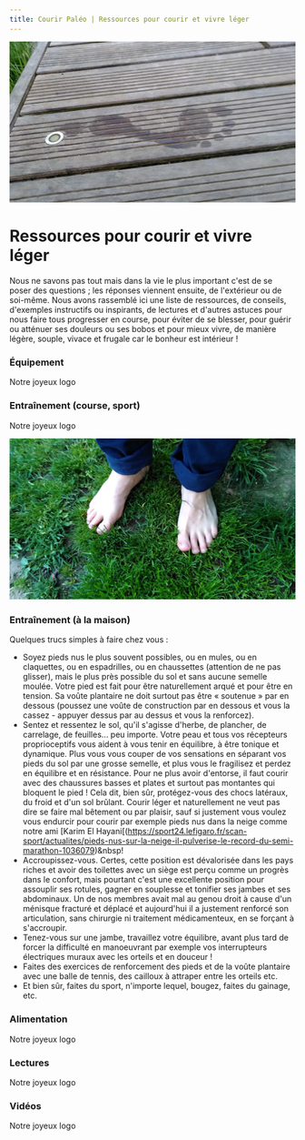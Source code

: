 ```yaml
---
title: Courir Paléo | Ressources pour courir et vivre léger
---
```

![Courir Paleo](/assets/images/Courir-Paleo-empreinte-pied-nu-terrasse-D-1200px.jpg)
# Ressources pour courir et vivre léger

Nous ne savons pas tout mais dans la vie le plus important c'est de se poser des questions&nbsp;; les réponses viennent ensuite, de l'extérieur ou de soi-même. Nous avons rassemblé ici une liste de ressources, de conseils, d'exemples instructifs ou inspirants, de lectures et d'autres astuces pour nous faire tous progresser en course, pour éviter de se blesser, pour guérir ou atténuer ses douleurs ou ses bobos et pour mieux vivre, de manière légère, souple, vivace et frugale car le bonheur est intérieur&nbsp;!

### Équipement
Notre joyeux logo

### Entraînement (course, sport)
Notre joyeux logo

![Courir Paleo](/assets/images/Courir-Paleo-pieds-nus-pelouse-1200px.jpg)
### Entraînement (à la maison)
Quelques trucs simples à faire chez vous&nbsp;:
- Soyez pieds nus le plus souvent possibles, ou en mules, ou en claquettes, ou en espadrilles, ou en chaussettes (attention de ne pas glisser), mais le plus près possible du sol et sans aucune semelle moulée. Votre pied est fait pour être naturellement arqué et pour être en tension. Sa voûte plantaire ne doit surtout pas être «&nbsp;soutenue&nbsp;» par en dessous (poussez une voûte de construction par en dessous et vous la cassez - appuyer dessus par au dessus et vous la renforcez).
- Sentez et ressentez le sol, qu'il s'agisse d'herbe, de plancher, de carrelage, de feuilles... peu importe. Votre peau et tous vos récepteurs proprioceptifs vous aident à vous tenir en équilibre, à être tonique et dynamique. Plus vous vous couper de vos sensations en séparant vos pieds du sol par une grosse semelle, et plus vous le fragilisez et perdez en équilibre et en résistance. Pour ne plus avoir d'entorse, il faut courir avec des chaussures basses et plates et surtout pas montantes qui bloquent le pied&nbsp;! Cela dit, bien sûr, protégez-vous des chocs latéraux, du froid et d'un sol brûlant. Courir léger et naturellement ne veut pas dire se faire mal bêtement ou par plaisir, sauf si justement vous voulez vous endurcir pour courir par exemple pieds nus dans la neige comme notre ami [Karim El Hayani[(https://sport24.lefigaro.fr/scan-sport/actualites/pieds-nus-sur-la-neige-il-pulverise-le-record-du-semi-marathon-1036079)&nbsp!
- Accroupissez-vous. Certes, cette position est dévalorisée dans les pays riches et avoir des toilettes avec un siège est perçu comme un progrès dans le confort, mais pourtant c'est une excellente position pour assouplir ses rotules, gagner en souplesse et tonifier ses jambes et ses abdominaux. Un de nos membres avait mal au genou droit à cause d'un ménisque fracturé et déplacé et aujourd'hui il a justement renforcé son articulation, sans chirurgie ni traitement médicamenteux, en se forçant à s'accroupir.
- Tenez-vous sur une jambe, travaillez votre équilibre, avant plus tard de forcer la difficulté en manoeuvrant par exemple vos interrupteurs électriques muraux avec les orteils et en douceur&nbsp;!
- Faites des exercices de renforcement des pieds et de la voûte plantaire avec une balle de tennis, des cailloux à attraper entre les orteils etc.
- Et bien sûr, faites du sport, n'importe lequel, bougez, faites du gainage, etc.

### Alimentation
Notre joyeux logo

### Lectures
Notre joyeux logo

### Vidéos
Notre joyeux logo


